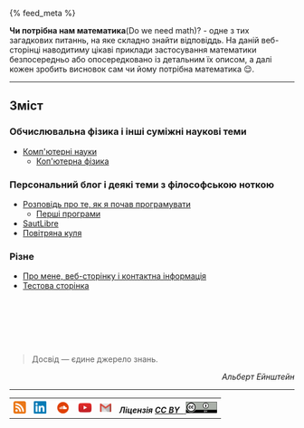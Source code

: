 {% feed_meta %} 

__Чи потрібна нам математика__(Do we need math)? -  одне з тих загадкових питаннь, на яке складно знайти відповіддь. На даній веб-сторінці наводитиму цікаві приклади застосування математики безпосередньо або опосередковано із детальним їх описом, а далі кожен зробить висновок сам чи йому потрібна математика :relieved:.

---

## Зміст

### Обчислювальна фізика і інші суміжні наукові теми

- [Комп'ютерні науки](WhatToLearn.md)
     - [Коп'ютерна фізика](computationla-physics.md)

### Персональний блог і деякі теми з філософською ноткою

  - [Розповідь про те, як я почав програмувати](./PersonalBlog/hello-world.md)
     - [Перші програми](./PersonalBlog/algo-programs.md)
  - [SautLibre](./PersonalBlog/saut-libre-parkour-team.md)
  - [Повітряна куля](./PersonalBlog/hot_air_baloon.md)

### Різне

 - [Про мене, веб-сторінку і контактна інформація](./about.md)
 - [Тестова сторінка](./Test/Test.md)

<br>
<br>
<br>
<br>
<br>

> Досвід — єдине джерело знань.

<div align="right">
  <i>Альберт Ейнштейн</i>
</div>
 

---

<table>
  <tr>
    <th>
      <a href="/feed.xml" target="_blank">
        <img height="22" width="22" alt="RSS" src="./images/rss-icon.png"> 
      </a>
    </th>
    <th>
      <a href="https://www.linkedin.com/in/oleg-kmechak/" target="_blank">
        <img height="22" width="25" alt="Linkedin профіль" src="./images/linkedin-icon.png"> 
      </a>
    </th>
    <th>
     <a href="https://soundcloud.com/rain_must_fall" target="_blank">
      <img height="25" width="25" alt="SoundCloud профіль" src="./images/soundcloud-icon.png">
     </a>
    </th>
    <th>
      <a href="https://www.youtube.com/c/OlegFedyna" target="_blank">
        <img height="25" width="25" alt="YouTube профіль" src="./images/youtube-icon.png">
      </a>
    </th> 
    <th>
      <a href="mailto:oleg.kmechak@gmail.com">
        <img height="15" width="20" alt="Gmail профіль" src="./images/gmail-icon.png">
      </a>
    </th>
    <th align="right">
      <i>Ліцензія <a href="https://creativecommons.org/licenses/by/3.0/" target="_blank"><b>CC BY &nbsp;</b>
      <img height="20" width="55" alt="Gmail профіль" src="./images/cc-by-icon.png"></a></i>
    </th>
  </tr>
</table> 